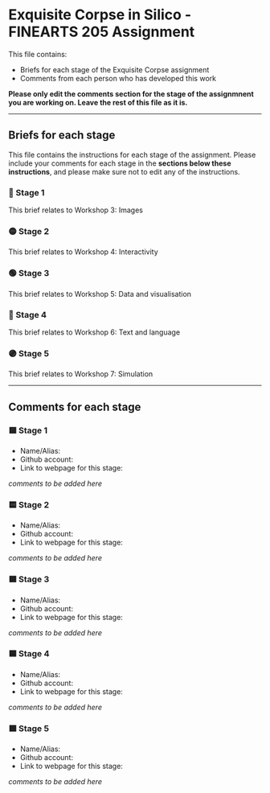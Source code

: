 # Exquisite Corpse in Silico - FINEARTS 205 Assignment

This file contains:
- Briefs for each stage of the Exquisite Corpse assignment
- Comments from each person who has developed this work

**Please only edit the comments section for the stage of the assignmnent you are working on. Leave the rest of this file as it is.**

*****
## Briefs for each stage

This file contains the instructions for each stage of the assignment. Please include your comments for each stage in the **sections below these instructions**, and please make sure not to edit any of the instructions.

### 🔴 Stage 1
This brief relates to Workshop 3: Images

### 🟡 Stage 2
This brief  relates to Workshop 4: Interactivity

### 🟢 Stage 3
This brief  relates to Workshop 5: Data and visualisation

### 🔵 Stage 4
This brief relates to Workshop 6: Text and language

### 🟣 Stage 5
This brief relates to Workshop 7: Simulation

*****
## Comments for each stage

### 🟥 Stage 1
- Name/Alias:
- Github account:
- Link to webpage for this stage:

*comments to be added here*

### 🟨 Stage 2
- Name/Alias:
- Github account:
- Link to webpage for this stage:

*comments to be added here*

### 🟩 Stage 3
- Name/Alias:
- Github account:
- Link to webpage for this stage:

*comments to be added here*

### 🟦 Stage 4
- Name/Alias:
- Github account:
- Link to webpage for this stage:

*comments to be added here*

### 🟪 Stage 5
- Name/Alias:
- Github account:
- Link to webpage for this stage:

*comments to be added here*
